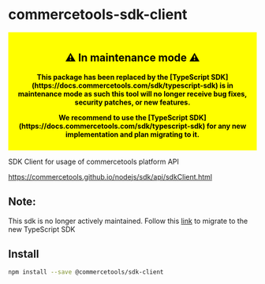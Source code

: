 # commercetools-sdk-client

<div style="background-color: yellow; color: black; padding: 10px; text-align: center; font-weight: bold;">
  <h2>⚠️ In maintenance mode  ⚠️</h2>
  <p>
    This package has been replaced by the [TypeScript SDK](https://docs.commercetools.com/sdk/typescript-sdk) is in maintenance mode as such this tool will no longer receive bug fixes, security patches, or new features.
  </p>
  <p>
    We recommend to use the [TypeScript SDK](https://docs.commercetools.com/sdk/typescript-sdk) for any new implementation and plan migrating to it.
  </p>
</div>

SDK Client for usage of commercetools platform API

https://commercetools.github.io/nodejs/sdk/api/sdkClient.html

## Note:

This sdk is no longer actively maintained. Follow this [link](https://www.npmjs.com/package/@commercetools/sdk-client-v2) to migrate to the new TypeScript SDK

## Install

```bash
npm install --save @commercetools/sdk-client
```
